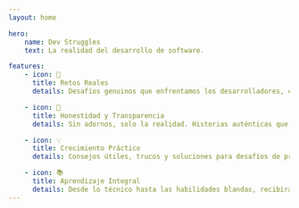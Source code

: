 ```yaml
---
layout: home

hero:
    name: Dev Struggles
    text: La realidad del desarrollo de software.

features:
    - icon: 🔧
      title: Retos Reales
      details: Desafíos genuinos que enfrentamos los desarrolladores, con aprendizajes y lecciones personales para ayudarte a superar cada obstáculo.

    - icon: 🤝
      title: Honestidad y Transparencia
      details: Sin adornos, solo la realidad. Historias auténticas que muestran tanto éxitos como fracasos, para que aprendas de cada paso.

    - icon: 💡
      title: Crecimiento Práctico
      details: Consejos útiles, trucos y soluciones para desafíos de programación, junto con ideas de desarrollo personal y aprendizaje continuo.

    - icon: 📚
      title: Aprendizaje Integral
      details: Desde lo técnico hasta las habilidades blandas, recibirás una mezcla de conocimientos y reflexiones para apoyar tu desarrollo como programador.
---
```

